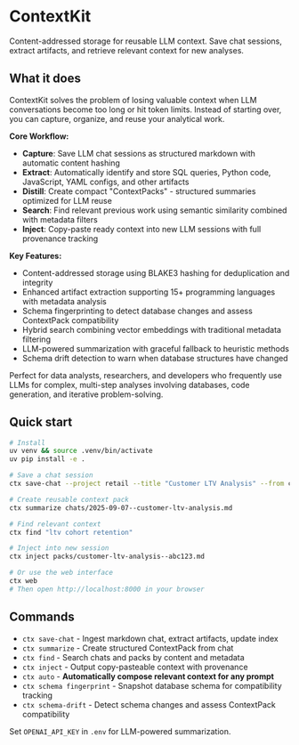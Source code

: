 # ContextKit

Content-addressed storage for reusable LLM context. Save chat sessions, extract artifacts, and retrieve relevant context for new analyses.

## What it does

ContextKit solves the problem of losing valuable context when LLM conversations become too long or hit token limits. Instead of starting over, you can capture, organize, and reuse your analytical work.

**Core Workflow:**
- **Capture**: Save LLM chat sessions as structured markdown with automatic content hashing
- **Extract**: Automatically identify and store SQL queries, Python code, JavaScript, YAML configs, and other artifacts
- **Distill**: Create compact "ContextPacks" - structured summaries optimized for LLM reuse
- **Search**: Find relevant previous work using semantic similarity combined with metadata filters
- **Inject**: Copy-paste ready context into new LLM sessions with full provenance tracking

**Key Features:**
- Content-addressed storage using BLAKE3 hashing for deduplication and integrity
- Enhanced artifact extraction supporting 15+ programming languages with metadata analysis
- Schema fingerprinting to detect database changes and assess ContextPack compatibility
- Hybrid search combining vector embeddings with traditional metadata filtering
- LLM-powered summarization with graceful fallback to heuristic methods
- Schema drift detection to warn when database structures have changed

Perfect for data analysts, researchers, and developers who frequently use LLMs for complex, multi-step analyses involving databases, code generation, and iterative problem-solving.

## Quick start

```bash
# Install
uv venv && source .venv/bin/activate
uv pip install -e .

# Save a chat session
ctx save-chat --project retail --title "Customer LTV Analysis" --from chat.md

# Create reusable context pack
ctx summarize chats/2025-09-07--customer-ltv-analysis.md

# Find relevant context
ctx find "ltv cohort retention"

# Inject into new session
ctx inject packs/customer-ltv-analysis--abc123.md

# Or use the web interface
ctx web
# Then open http://localhost:8000 in your browser
```

## Commands

- `ctx save-chat` - Ingest markdown chat, extract artifacts, update index
- `ctx summarize` - Create structured ContextPack from chat
- `ctx find` - Search chats and packs by content and metadata
- `ctx inject` - Output copy-pasteable context with provenance
- `ctx auto` - **Automatically compose relevant context for any prompt**
- `ctx schema fingerprint` - Snapshot database schema for compatibility tracking
- `ctx schema-drift` - Detect schema changes and assess ContextPack compatibility

Set `OPENAI_API_KEY` in `.env` for LLM-powered summarization.
